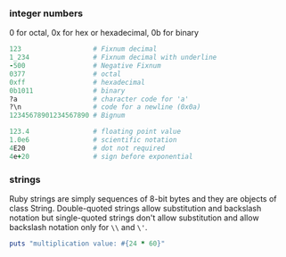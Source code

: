### integer numbers

0 for octal, 0x for hex or hexadecimal, 0b for binary

```ruby
123                  # Fixnum decimal
1_234                # Fixnum decimal with underline
-500                 # Negative Fixnum
0377                 # octal
0xff                 # hexadecimal
0b1011               # binary
?a                   # character code for 'a'
?\n                  # code for a newline (0x0a)
12345678901234567890 # Bignum
```

```ruby
123.4                # floating point value
1.0e6                # scientific notation
4E20                 # dot not required
4e+20                # sign before exponential
```

### strings

Ruby strings are simply sequences of 8-bit bytes and they are objects of class String. Double-quoted strings allow substitution and backslash notation but single-quoted strings don't allow substitution and allow backslash notation only for `\\` and `\'`.

```ruby
puts "multiplication value: #{24 * 60}"
```
